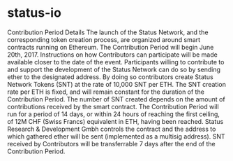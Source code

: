 # status-io
Contribution Period Details
The launch of the Status Network, and the corresponding token creation process, are organized around smart contracts running on Ethereum.
The Contribution Period will begin June 20th, 2017. Instructions on how Contributors can participate will be made available closer to the date of the event.
Participants willing to contribute to and support the development of the Status Network can do so by sending ether to the designated address. By doing so contributors create Status Network Tokens (SNT) at the rate of 10,000 SNT per ETH.
The SNT creation rate per ETH is fixed, and will remain constant for the duration of the Contribution Period.
The number of SNT created depends on the amount of contributions received by the smart contract.
The Contribution Period will run for a period of 14 days, or within 24 hours of reaching the first ceiling, of 12M CHF (Swiss Francs) equivalent in ETH, having been reached.
Status Research & Development Gmbh controls the contract and the address to which gathered ether will be sent (implemented as a multisig address).
SNT received by Contributors will be transferrable 7 days after the end of the Contribution Period.
